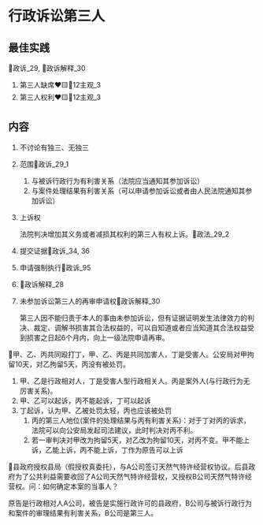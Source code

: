 # 行政诉讼第三人


## 最佳实践
🚪政诉_29, 🚪政诉解释_30
1. 第三人缺席❤️🟨🚪12主观_3
2. 第三人权利❤️🟨🚪12主观_3

## 内容



1. 不讨论有独三、无独三

2. 范围🚪政诉_29_1
    1. 与被诉行政行为有利害关系（法院应当通知其参加诉讼）
    1. 与案件处理结果有利害关系（可以申请参加诉讼或者由人民法院通知其参加诉讼）

3. 上诉权
    
    法院判决增加其义务或者减损其权利的第三人有权上诉。🚪政法_29_2

4. 提交证据🚪政诉_34, 36
5. 申请强制执行🚪政诉_95
6. 🚪政诉解释_28


6. 未参加诉讼第三人的再审申请权🚪政诉解释_30
    
    第三人因不能归责于本人的事由未参加诉讼，但有证据证明发生法律效力的判决、裁定、调解书损害其合法权益的，可以自知道或者应当知道其合法权益受到损害之日起6个月内，向上一级法院申请再审。

🍐甲、乙、丙共同殴打丁，甲、乙、丙是共同加害人，丁是受害人。公安局对甲拘留10天，对乙拘留5天，丙没有被处罚。

1. 甲、乙是行政相对人，丁是受害人型行政相关人。丙是案外人(与行政行为无厉害关系)。
2. 甲、乙可以起诉，丙不能起诉，丁可以起诉
3. 丁起诉，认为甲、乙被处罚太轻，丙也应该被处罚
    1. 丙的第三人地位(案件的处理结果与丙有利害关系)：对于丁对丙的诉求，法院可以向公安局发起司法建议，此时判决对丙不利。
    2. 若一审判决对甲改为拘留5天，对乙改为拘留10天，对丙不变。甲不能上诉，乙能上诉，丙不能上诉，丁作为原告可以上诉


🍐县政府授权县局（假授权真委托），与A公司签订天然气特许经营权协议。后县政府为了公共利益需要收回了A公司天然气特许经营权，又授权B公司天然气特许经营权。问：如何确定本案的当事人？

原告是行政相对人A公司，被告是实施行政许可的县政府，B公司与被诉行政行为和案件的审理结果有利害关系，B公司是第三人。

